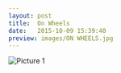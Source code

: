 ```yaml
---
layout: post
title:  On Wheels
date:   2015-10-09 15:39:40
preview: images/ON WHEELS.jpg
---
```


![Picture 1](holder.js/800x600?auto=yes)


